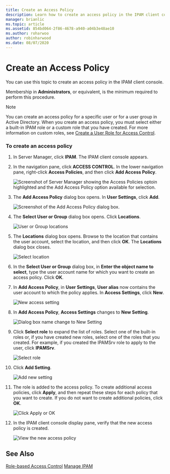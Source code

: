 ```yaml
---
title: Create an Access Policy
description: Learn how to create an access policy in the IPAM client console.
manager: brianlic
ms.topic: article
ms.assetid: 854bd064-2f86-4678-a940-a04b3e48ae10
ms.author: roharwoo
author: robinharwood
ms.date: 08/07/2020
---
```

# Create an Access Policy

>

You can use this topic to create an access policy in the IPAM client console.

Membership in **Administrators**, or equivalent, is the minimum required to perform this procedure.

> [!NOTE]
> You can create an access policy for a specific user or for a user group in Active Directory. When you create an access policy, you must select either a built-in IPAM role or a custom role that you have created. For more information on custom roles, see [Create a User Role for Access Control](../../technologies/ipam/Create-a-User-Role-for-Access-Control.md).

### To create an access policy

1.  In Server Manager, click  **IPAM**. The IPAM client console appears.

2.  In the navigation pane, click **ACCESS CONTROL**. In the lower navigation pane, right-click **Access Policies**, and then click **Add Access Policy**.

    ![Screenshot of Server Manager showing the Access Policies optoin highlighted and the Add Access Policy option available for selection.](../../media/Create-an-Access-Policy/ipam_CreateAP_01.jpg)

3.  The **Add Access Policy** dialog box opens. In **User Settings**, click **Add**.

    ![Screenshot of the Add Access Policy dialog box.](../../media/Create-an-Access-Policy/ipam_CreateAP_02.jpg)

4.  The **Select User or Group** dialog box opens. Click **Locations**.

    ![User or Group locations](../../media/Create-an-Access-Policy/ipam_CreateAP_03.jpg)

5.  The **Locations** dialog box opens. Browse to the location that contains the user account, select the location, and then click **OK**. The **Locations** dialog box closes.

    ![Select location](../../media/Create-an-Access-Policy/ipam_CreateAP_04.jpg)

6.  In the **Select User or Group** dialog box, in **Enter the object name to select**, type the user account name for which you want to create an access policy. Click **OK**.

7.  In **Add Access Policy**, in **User Settings**, **User alias** now contains the user account to which the policy applies. In **Access Settings**, click **New**.

    ![New access setting](../../media/Create-an-Access-Policy/ipam_CreateAP_05.jpg)

8.  In **Add Access Policy**, **Access Settings** changes to **New Setting**.

    ![Dialog box name change to New Setting](../../media/Create-an-Access-Policy/ipam_CreateAP_06.jpg)

9. Click **Select role** to expand the list of roles. Select one of the built-in roles or, if you have created new roles, select one of the roles that you created. For example, if you created the IPAMSrv role to apply to the user, click **IPAMSrv**.

    ![Select role](../../media/Create-an-Access-Policy/ipam_CreateAP_07.jpg)

10. Click **Add Setting**.

    ![Add new setting](../../media/Create-an-Access-Policy/ipam_CreateAP_08.jpg)

11. The role is added to the access policy. To create additional access policies, click **Apply**, and then repeat these steps for each policy that you want to create. If you do not want to create additional policies, click **OK**.

    ![Click Apply or OK](../../media/Create-an-Access-Policy/ipam_CreateAP_09.jpg)

12. In the IPAM client console display pane, verify that the new access policy is created.

    ![View the new access policy](../../media/Create-an-Access-Policy/ipam_CreateAP_09a.jpg)

## See Also
[Role-based Access Control](Role-based-Access-Control.md)
[Manage IPAM](Manage-IPAM.md)




